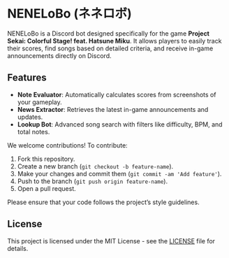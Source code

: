 # NENELoBo (ネネロボ)

NENELoBo is a Discord bot designed specifically for the game **Project Sekai: Colorful Stage! feat. Hatsune Miku**. It allows players to easily track their scores, find songs based on detailed criteria, and receive in-game announcements directly on Discord.

## Features
- **Note Evaluator**: Automatically calculates scores from screenshots of your gameplay.
- **News Extractor**: Retrieves the latest in-game announcements and updates.
- **Lookup Bot**: Advanced song search with filters like difficulty, BPM, and total notes.

We welcome contributions! To contribute:

1. Fork this repository.
2. Create a new branch (`git checkout -b feature-name`).
3. Make your changes and commit them (`git commit -am 'Add feature'`).
4. Push to the branch (`git push origin feature-name`).
5. Open a pull request.

Please ensure that your code follows the project’s style guidelines.

## License

This project is licensed under the MIT License - see the [LICENSE](LICENSE) file for details.
